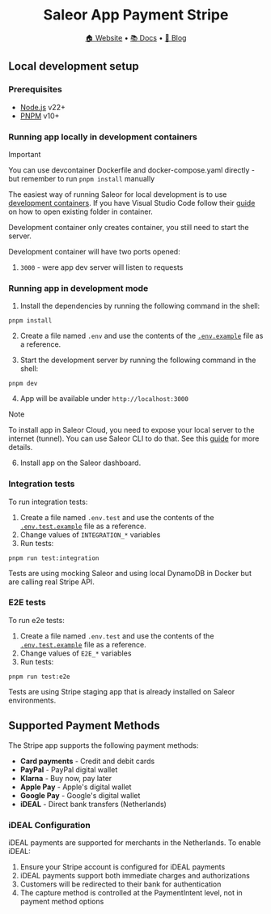 <div align="center">
  <h1>Saleor App Payment Stripe</h1>
</div>

<div align="center">
  <a href="https://saleor.io/">🏠 Website</a>
  <span> • </span>
  <a href="https://docs.saleor.io/developer/app-store/apps/stripe/overview">📚 Docs</a>
  <span> • </span>
  <a href="https://saleor.io/blog/">📰 Blog</a>
</div>

## Local development setup

### Prerequisites

- [Node.js](https://nodejs.org) v22+
- [PNPM](https://pnpm.io/) v10+

### Running app locally in development containers

> [!IMPORTANT]
> You can use devcontainer Dockerfile and docker-compose.yaml directly - but remember to run `pnpm install` manually

The easiest way of running Saleor for local development is to use [development containers](https://containers.dev/).
If you have Visual Studio Code follow their [guide](https://code.visualstudio.com/docs/devcontainers/containers#_quick-start-open-an-existing-folder-in-a-container) on how to open existing folder in container.

Development container only creates container, you still need to start the server.

Development container will have two ports opened:

1. `3000` - were app dev server will listen to requests

### Running app in development mode

1. Install the dependencies by running the following command in the shell:

```shell
pnpm install
```

2. Create a file named `.env` and use the contents of the [`.env.example`](./.env.example) file as a reference.

3. Start the development server by running the following command in the shell:

```shell
pnpm dev
```

4. App will be available under `http://localhost:3000`

> [!NOTE]
> To install app in Saleor Cloud, you need to expose your local server to the internet (tunnel). You can use Saleor CLI to do that. See this [guide](https://docs.saleor.io/developer/extending/apps/developing-with-tunnels) for more details.

6. Install app on the Saleor dashboard.

### Integration tests

To run integration tests:

1. Create a file named `.env.test` and use the contents of the [`.env.test.example`](./.env.test.example) file as a reference.
2. Change values of `INTEGRATION_*` variables
3. Run tests:

```shell
pnpm run test:integration
```

Tests are using mocking Saleor and using local DynamoDB in Docker but are calling real Stripe API.

### E2E tests

To run e2e tests:

1. Create a file named `.env.test` and use the contents of the [`.env.test.example`](./.env.test.example) file as a reference.
2. Change values of `E2E_*` variables
3. Run tests:

```shell
pnpm run test:e2e
```

Tests are using Stripe staging app that is already installed on Saleor environments.

## Supported Payment Methods

The Stripe app supports the following payment methods:

- **Card payments** - Credit and debit cards
- **PayPal** - PayPal digital wallet
- **Klarna** - Buy now, pay later
- **Apple Pay** - Apple's digital wallet
- **Google Pay** - Google's digital wallet
- **iDEAL** - Direct bank transfers (Netherlands)

### iDEAL Configuration

iDEAL payments are supported for merchants in the Netherlands. To enable iDEAL:

1. Ensure your Stripe account is configured for iDEAL payments
2. iDEAL payments support both immediate charges and authorizations
3. Customers will be redirected to their bank for authentication
4. The capture method is controlled at the PaymentIntent level, not in payment method options
